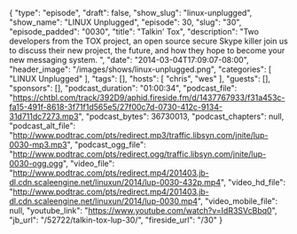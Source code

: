 {
  "type": "episode",
  "draft": false,
  "show_slug": "linux-unplugged",
  "show_name": "LINUX Unplugged",
  "episode": 30,
  "slug": "30",
  "episode_padded": "0030",
  "title": "Talkin' Tox",
  "description": "Two developers from the TOX project, an open source secure Skype killer join us to discuss their new project, the future, and how they hope to become your new messaging system. ",
  "date": "2014-03-04T17:09:07-08:00",
  "header_image": "/images/shows/linux-unplugged.png",
  "categories": [
    "LINUX Unplugged"
  ],
  "tags": [],
  "hosts": [
    "chris",
    "wes"
  ],
  "guests": [],
  "sponsors": [],
  "podcast_duration": "01:00:34",
  "podcast_file": "https://chtbl.com/track/392D9/aphid.fireside.fm/d/1437767933/f31a453c-fa15-491f-8618-3f71f1d565e5/27f00c7d-0730-412c-9134-31d711dc7273.mp3",
  "podcast_bytes": 36730013,
  "podcast_chapters": null,
  "podcast_alt_file": "http://www.podtrac.com/pts/redirect.mp3/traffic.libsyn.com/jnite/lup-0030-mp3.mp3",
  "podcast_ogg_file": "http://www.podtrac.com/pts/redirect.ogg/traffic.libsyn.com/jnite/lup-0030-ogg.ogg",
  "video_file": "http://www.podtrac.com/pts/redirect.mp4/201403.jb-dl.cdn.scaleengine.net/linuxun/2014/lup-0030-432p.mp4",
  "video_hd_file": "http://www.podtrac.com/pts/redirect.mp4/201403.jb-dl.cdn.scaleengine.net/linuxun/2014/lup-0030.mp4",
  "video_mobile_file": null,
  "youtube_link": "https://www.youtube.com/watch?v=IdR3SVcBbq0",
  "jb_url": "/52722/talkin-tox-lup-30/",
  "fireside_url": "/30"
}

